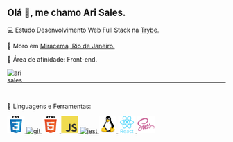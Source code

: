 <h2 align="left">Olá 🤗, me chamo Ari Sales.</h2>
<p align="left">
 💻 Estudo Desenvolvimento Web Full Stack na <a href="https://www.betrybe.com/" target="_blank" rel="noreferrer">Trybe.</a>
</p>
<p align="left">
 📍 Moro em <a href="https://www.google.com/maps/place/Miracema,+State+of+Rio+de+Janeiro,+28460-000/@-21.419497,-42.1928372,14z/data=!3m1!4b1!4m5!3m4!1s0xbce1b5ec38a8a1:0x542c5b0775fe2572!8m2!3d-21.4164739!4d-42.2022675" target="_blank" rel="noreferrer">Miracema, Rio de Janeiro.</a>
</p>
<p align="left">
 🍫 Área de afinidade: Front-end.
</p>
<p>
 <a href="https://www.linkedin.com/in/arisalesneto/" target="blank"><img align="left" src="https://raw.githubusercontent.com/rahuldkjain/github-profile-readme-generator/master/src/images/icons/Social/linked-in-alt.svg" alt="arisalesneto" height="30" width="40" /></a>
</p>

<br>
<hr>
<br>

<p align="left">🧰 Linguagens e Ferramentas:</p>
<p align="left"> <a href="https://www.w3schools.com/css/" target="_blank" rel="noreferrer"> <img src="https://raw.githubusercontent.com/devicons/devicon/master/icons/css3/css3-original-wordmark.svg" alt="css3" width="40" height="40"/> </a> <a href="https://git-scm.com/" target="_blank" rel="noreferrer"> <img src="https://www.vectorlogo.zone/logos/git-scm/git-scm-icon.svg" alt="git" width="40" height="40"/> </a> <a href="https://www.w3.org/html/" target="_blank" rel="noreferrer"> <img src="https://raw.githubusercontent.com/devicons/devicon/master/icons/html5/html5-original-wordmark.svg" alt="html5" width="40" height="40"/> </a> <a href="https://developer.mozilla.org/en-US/docs/Web/JavaScript" target="_blank" rel="noreferrer"> <img src="https://raw.githubusercontent.com/devicons/devicon/master/icons/javascript/javascript-original.svg" alt="javascript" width="40" height="40"/> </a> <a href="https://jestjs.io" target="_blank" rel="noreferrer"> <img src="https://www.vectorlogo.zone/logos/jestjsio/jestjsio-icon.svg" alt="jest" width="40" height="40"/> </a> <a href="https://www.linux.org/" target="_blank" rel="noreferrer"> <img src="https://raw.githubusercontent.com/devicons/devicon/master/icons/linux/linux-original.svg" alt="linux" width="40" height="40"/> </a> <a href="https://reactjs.org/" target="_blank" rel="noreferrer"> <img src="https://raw.githubusercontent.com/devicons/devicon/master/icons/react/react-original-wordmark.svg" alt="react" width="40" height="40"/> </a> <a href="https://sass-lang.com" target="_blank" rel="noreferrer"> <img src="https://raw.githubusercontent.com/devicons/devicon/master/icons/sass/sass-original.svg" alt="sass" width="40" height="40"/> </a> </p>
